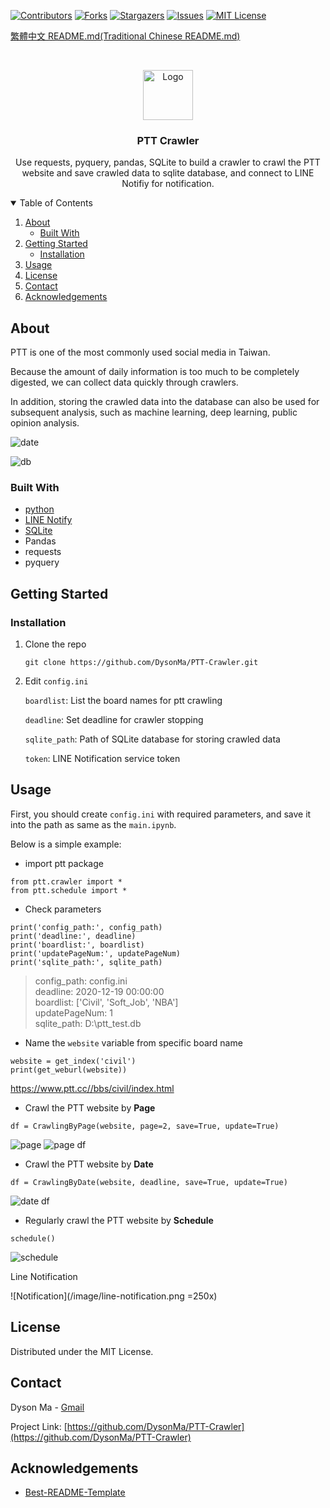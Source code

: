 <!-- PROJECT SHIELDS -->
<!--
*** I'm using markdown "reference style" links for readability.
*** Reference links are enclosed in brackets [ ] instead of parentheses ( ).
*** See the bottom of this document for the declaration of the reference variables
*** for contributors-url, forks-url, etc. This is an optional, concise syntax you may use.
*** https://www.markdownguide.org/basic-syntax/#reference-style-links
-->
[![Contributors][contributors-shield]][contributors-url]
[![Forks][forks-shield]][forks-url]
[![Stargazers][stars-shield]][stars-url]
[![Issues][issues-shield]][issues-url]
[![MIT License][license-shield]][license-url]

[繁體中文 README.md(Traditional Chinese README.md)](https://github.com/DysonMa/PTT-Crawler/blob/master/README-zh-TW.md)

<!-- PROJECT LOGO -->
<br />
<p align="center">
  <!-- <a href="https://github.com/othneildrew/Best-README-Template"> -->
    <img src="./image/ptt.PNG" alt="Logo" width="80" height="80">
  <!-- </a> -->

  <h3 align="center">PTT Crawler</h3>

  <p align="center">
    Use requests, pyquery, pandas, SQLite to build a crawler to crawl the PTT website and save crawled data to sqlite database, and connect to LINE Notifiy for notification.
  </p>
</p>

<!-- TABLE OF CONTENTS -->
<details open="open">
  <summary>Table of Contents</summary>
  <ol>
    <li>
      <a href="#about-the-project">About</a>
      <ul>
        <li><a href="#built-with">Built With</a></li>
      </ul>
    </li>
    <li>
      <a href="#getting-started">Getting Started</a>
      <ul>
        <li><a href="#installation">Installation</a></li>
      </ul>
    </li>
    <li><a href="#usage">Usage</a></li>
    <li><a href="#license">License</a></li>
    <li><a href="#contact">Contact</a></li>
    <li><a href="#acknowledgements">Acknowledgements</a></li>
  </ol>
</details>



<!-- ABOUT THE PROJECT -->
## About

PTT is one of the most commonly used social media in Taiwan. 

Because the amount of daily information is too much to be completely digested, we can collect data quickly through crawlers.

In addition, storing the crawled data into the database can also be used for subsequent analysis, such as machine learning, deep learning, public opinion analysis.

![date](/image/date.PNG)


![db](/image/db.PNG)

### Built With

* [python](https://www.python.org/)
* [LINE Notify](https://notify-bot.line.me/zh_TW/)
* [SQLite](https://www.sqlite.org/download.html)
* Pandas
* requests
* pyquery

<!-- GETTING STARTED -->
## Getting Started

### Installation

1. Clone the repo
   ```
   git clone https://github.com/DysonMa/PTT-Crawler.git
   ```
2. Edit `config.ini`

    `boardlist`: List the board names for ptt crawling

    `deadline`: Set deadline for crawler stopping

    `sqlite_path`: Path of SQLite database for storing crawled data 

    `token`: LINE Notification service token

<!-- USAGE EXAMPLES -->
## Usage

First, you should create `config.ini` with required parameters, and save it into the path as same as the `main.ipynb`.

Below is a simple example:

* import ptt package
```
from ptt.crawler import * 
from ptt.schedule import *
```
* Check parameters
```
print('config_path:', config_path)
print('deadline:', deadline)
print('boardlist:', boardlist)
print('updatePageNum:', updatePageNum)
print('sqlite_path:', sqlite_path)
```
>config_path: config.ini<br>
deadline: 2020-12-19 00:00:00<br>
boardlist: ['Civil', 'Soft_Job', 'NBA']<br>
updatePageNum: 1<br>
sqlite_path: D:\ptt_test.db<br>
* Name the `website` variable from specific board name
```
website = get_index('civil')
print(get_weburl(website))
```
https://www.ptt.cc//bbs/civil/index.html

* Crawl the PTT website by **Page**
```
df = CrawlingByPage(website, page=2, save=True, update=True)
```
![page](/image/page.PNG)
![page df](/image/page_df.PNG)

* Crawl the PTT website by **Date**
```
df = CrawlingByDate(website, deadline, save=True, update=True)
```
![date df](/image/date_df.PNG)

* Regularly crawl the PTT website by **Schedule**
```
schedule()
```
![schedule](/image/schedule.PNG)

Line Notification

![Notification](/image/line-notification.png =250x)

<!-- LICENSE -->
## License

Distributed under the MIT License.

<!-- CONTACT -->
## Contact

Dyson Ma - [Gmail](madihsiang@gmail.com)

Project Link: [https://github.com/DysonMa/PTT-Crawler](https://github.com/DysonMa/PTT-Crawler)

<!-- ACKNOWLEDGEMENTS -->
## Acknowledgements

* [Best-README-Template](https://github.com/othneildrew/Best-README-Template)


<!-- MARKDOWN LINKS & IMAGES -->
<!-- https://www.markdownguide.org/basic-syntax/#reference-style-links -->
[contributors-shield]: https://img.shields.io/github/contributors/dysonma/PTT-Crawler?style=for-the-badge
[contributors-url]: https://github.com/DysonMa/PTT-Crawler/graphs/contributors
[forks-shield]: https://img.shields.io/github/forks/dysonma/PTT-Crawler?style=for-the-badge
[forks-url]: https://github.com/DysonMa/PTT-Crawler/network/members
[stars-shield]: https://img.shields.io/github/stars/dysonma/PTT-Crawler?style=for-the-badge
[stars-url]: https://github.com/DysonMa/PTT-Crawler/stargazers
[issues-shield]: https://img.shields.io/github/issues/dysonma/PTT-Crawler?style=for-the-badge
[issues-url]: https://github.com/DysonMa/PTT-Crawler/issues
[license-shield]: https://img.shields.io/github/license/dysonma/PTT-Crawler?style=for-the-badge
[license-url]: https://github.com/DysonMa/PTT-Crawler/blob/master/LICENSE
